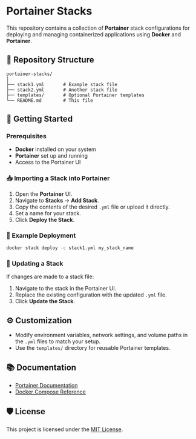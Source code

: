 # Portainer Stacks

This repository contains a collection of **Portainer** stack configurations for deploying and managing containerized applications using **Docker** and **Portainer**.

## 📁 Repository Structure

```
portainer-stacks/
│
├── stack1.yml       # Example stack file
├── stack2.yml       # Another stack file
├── templates/       # Optional Portainer templates
└── README.md        # This file
```

## 🚀 Getting Started

### Prerequisites

- **Docker** installed on your system
- **Portainer** set up and running
- Access to the Portainer UI

### 📥 Importing a Stack into Portainer

1. Open the **Portainer** UI.
2. Navigate to **Stacks** → **Add Stack**.
3. Copy the contents of the desired `.yml` file or upload it directly.
4. Set a name for your stack.
5. Click **Deploy the Stack**.

### 📄 Example Deployment

```bash
docker stack deploy -c stack1.yml my_stack_name
```

### 🔄 Updating a Stack

If changes are made to a stack file:

1. Navigate to the stack in the Portainer UI.
2. Replace the existing configuration with the updated `.yml` file.
3. Click **Update the Stack**.

## ⚙️ Customization

- Modify environment variables, network settings, and volume paths in the `.yml` files to match your setup.
- Use the `templates/` directory for reusable Portainer templates.

## 📚 Documentation

- [Portainer Documentation](https://docs.portainer.io/)
- [Docker Compose Reference](https://docs.docker.com/compose/compose-file/)

## 🛡️ License

This project is licensed under the [MIT License](LICENSE).

